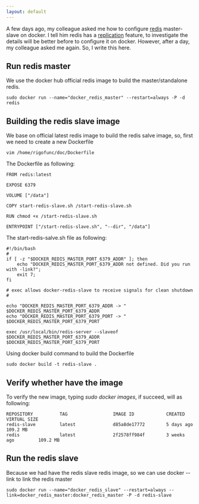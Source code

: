 ```yaml
---
layout: default
---
```


A few days ago, my colleague asked me how to configure [redis](http://redis.io/) master-slave on docker. I tell him redis has a [replication](http://redis.io/topics/replication)
feature, to investigate the details will be better before to configure it on docker. However, after a day, my colleague asked me again. So, I write this here.

## Run redis master
We use the docker hub official redis image to build the master/standalone redis.

	sudo docker run --name="docker_redis_master" --restart=always -P -d redis

## Building the redis slave image
We base on official latest redis image to build the redis salve image, so, first we need to create a new Dockerfile

	vim /home/rigofunc/doc/Dockerfile
The Dockerfile as following:

	FROM redis:latest
	
	EXPOSE 6379
	
	VOLUME ["/data"]
	
	COPY start-redis-slave.sh /start-redis-slave.sh
	
	RUN chmod +x /start-redis-slave.sh
	
	ENTRYPOINT ["/start-redis-slave.sh", "--dir", "/data"]	
The start-redis-salve.sh file as following:

	#!/bin/bash
	#
	if [ -z "$DOCKER_REDIS_MASTER_PORT_6379_ADDR" ]; then
		echo "DOCKER_REDIS_MASTER_PORT_6379_ADDR not defined. Did you run with -link?";
		exit 7;
	fi
	
	# exec allows docker-redis-slave to receive signals for clean shutdown
	#
	
	echo "DOCKER_REDIS_MASTER_PORT_6379_ADDR -> " $DOCKER_REDIS_MASTER_PORT_6379_ADDR
	echo "DOCKER_REDIS_MASTER_PORT_6379_PORT -> " $DOCKER_REDIS_MASTER_PORT_6379_PORT

	exec /usr/local/bin/redis-server --slaveof $DOCKER_REDIS_MASTER_PORT_6379_ADDR $DOCKER_REDIS_MASTER_PORT_6379_PORT
Using docker build command to build the Dockerfile

	sudo docker build -t redis-slave .

## Verify whether have the image
To verify the new image, typing *sudo docker images*, if succeed, will as following:

	REPOSITORY          TAG                 IMAGE ID            CREATED             VIRTUAL SIZE
	redis-slave         latest              d85a8de17772        5 days ago          109.2 MB
	redis               latest              2f2578ff984f        3 weeks ago         109.2 MB

## Run the redis slave
Because we had have the redis slave redis image, so we can use docker --link to link the redis master

	sudo docker run --name="docker_redis_slave" --restart=always --link=docker_redis_master:docker_redis_master -P -d redis-slave
